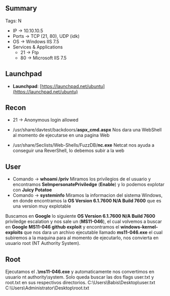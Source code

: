 ## Summary

Tags: 
N
- IP -> 10.10.10.5
- Ports -> TCP (21, 80), UDP (idk)
- OS ->  Windows IIS 7.5
- Services & Applications
    - 21 -> Ftp 
    - 80 -> Microsoft IIS 7.5
## Launchpad

-   **Launchpad**: [https://launchpad.net/ubuntu](https://launchpad.net/ubuntu)

## Recon
- 21 -> Anonymous login allowed

- /usr/share/davtest/backdoors/**aspx_cmd.aspx**    Nos dara una WebShell al momento de ejecutarse en una pagina Web
- /usr/share/Seclists/Web-Shells/FuzzDB/**nc.exe**    Netcat nos ayuda a conseguir una ReverShell, lo debemos subir a la web

## User
- Comando -> **whoami /priv** Miramos los privilegios de el usuario y encontramos **SeImpersonatePriviledge** (**Enable**) y lo podemos explotar con **Juicy Potatoe** 
- Comando -> **systeminfo** Miramos la informacion del sistema Windows, en donde encontramos la **OS Version 6.1.7600 N/A Build 7600** que es una version muy explotable

Buscamos en **Google** lo siguiente **OS Version 6.1.7600 N/A Build 7600** priviledge escalation y nos sale un (**MS11-046**), el cual volvemos a buscar en **Google** **MS11-046 github exploit** y encontramos el **windows-kernel-exploits** que nos dara un archivo ejecutable llamado **ms11-046.exe** el cual subiremos a la maquina para al momento de ejecutarlo, nos convierta en usuario root (NT Authority System).

## Root
Ejecutamos el **.\\ms11-046.exe** y automaticamente nos convertimos en usuario nt authority\\system.
Solo queda buscar las dos flags user.txt y root.txt en sus respectivos directorios.
C:\\Users\\Babis\\Desktop\\user.txt
C:\\Users\\Administrator\\Desktop\\root.txt 
